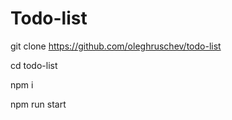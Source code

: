 Todo-list
=====================

git clone https://github.com/oleghruschev/todo-list

cd todo-list

npm i

npm run start
